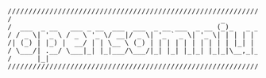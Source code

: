 <pre>
//////////////////////////////////////////////////////////////////////
/                                                  _                 /
/  ___  _ __   ___ _ __  ___  ___  _ __ ___  _ __ (_)_   _ _ __ ___  /
/ / _ \| '_ \ / _ \ '_ \/ __|/ _ \| '_ ` _ \| '_ \| | | | | '_ ` _ \ /
/| (_) | |_) |  __/ | | \__ \ (_) | | | | | | | | | | |_| | | | | | |/
/ \___/| .__/ \___|_| |_|___/\___/|_| |_| |_|_| |_|_|\__,_|_| |_| |_|/
/      |_|                                                           /
//////////////////////////////////////////////////////////////////////
</pre>
